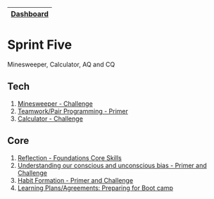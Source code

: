 [Dashboard](../README.md)|
---|

# Sprint Five

Minesweeper, Calculator, AQ and CQ

## Tech

1. [Minesweeper - Challenge](js-minesweeper.md)
2. [Teamwork/Pair Programming - Primer](pair-programming.md)
2. [Calculator - Challenge](js-calculator.md)

## Core 

1. [Reflection - Foundations Core Skills](core-sprint5-reflection.md)
2. [Understanding our conscious and unconscious bias - Primer and Challenge](core-bias.md)
3. [Habit Formation - Primer and Challenge](core-habit-formation.md)
4. [Learning Plans/Agreements: Preparing for Boot camp](core-learning-plans.md)